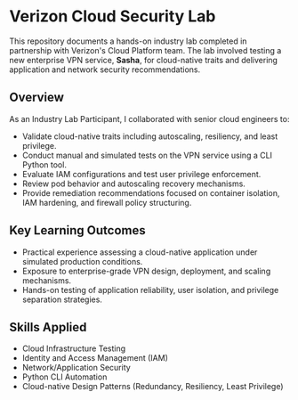 # Verizon Cloud Security Lab

This repository documents a hands-on industry lab completed in partnership with Verizon's Cloud Platform team. The lab involved testing a new enterprise VPN service, **Sasha**, for cloud-native traits and delivering application and network security recommendations.

## Overview

As an Industry Lab Participant, I collaborated with senior cloud engineers to:

- Validate cloud-native traits including autoscaling, resiliency, and least privilege.
- Conduct manual and simulated tests on the VPN service using a CLI Python tool.
- Evaluate IAM configurations and test user privilege enforcement.
- Review pod behavior and autoscaling recovery mechanisms.
- Provide remediation recommendations focused on container isolation, IAM hardening, and firewall policy structuring.

## Key Learning Outcomes

- Practical experience assessing a cloud-native application under simulated production conditions.
- Exposure to enterprise-grade VPN design, deployment, and scaling mechanisms.
- Hands-on testing of application reliability, user isolation, and privilege separation strategies.

## Skills Applied

- Cloud Infrastructure Testing
- Identity and Access Management (IAM)
- Network/Application Security
- Python CLI Automation
- Cloud-native Design Patterns (Redundancy, Resiliency, Least Privilege)
